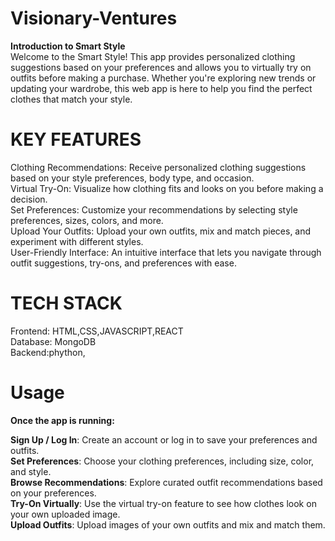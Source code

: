 # Visionary-Ventures
**Introduction to Smart Style**<br>
Welcome to the Smart Style! This app provides personalized clothing suggestions based on your preferences and allows you to virtually try on outfits before making a purchase. Whether you're exploring new trends or updating your wardrobe, this web app is here to help you find the perfect clothes that match your style.
# KEY FEATURES
Clothing Recommendations: Receive personalized clothing suggestions based on your style preferences, body type, and occasion.<br>
Virtual Try-On: Visualize how clothing fits and looks on you before making a decision.<br>
Set Preferences: Customize your recommendations by selecting style preferences, sizes, colors, and more.<br>
Upload Your Outfits: Upload your own outfits, mix and match pieces, and experiment with different styles.<br>
User-Friendly Interface: An intuitive interface that lets you navigate through outfit suggestions, try-ons, and preferences with ease.<br>
# TECH STACK
Frontend: HTML,CSS,JAVASCRIPT,REACT<br>
Database: MongoDB<br>
Backend:phython,
# Usage
**Once the app is running:**

**Sign Up / Log In**: Create an account or log in to save your preferences and outfits.<br>
**Set Preferences**: Choose your clothing preferences, including size, color, and style.<br>
**Browse Recommendations**: Explore curated outfit recommendations based on your preferences.<br>
**Try-On Virtually**: Use the virtual try-on feature to see how clothes look on your own uploaded image.<br>
**Upload Outfits**: Upload images of your own outfits and mix and match them.<br>


